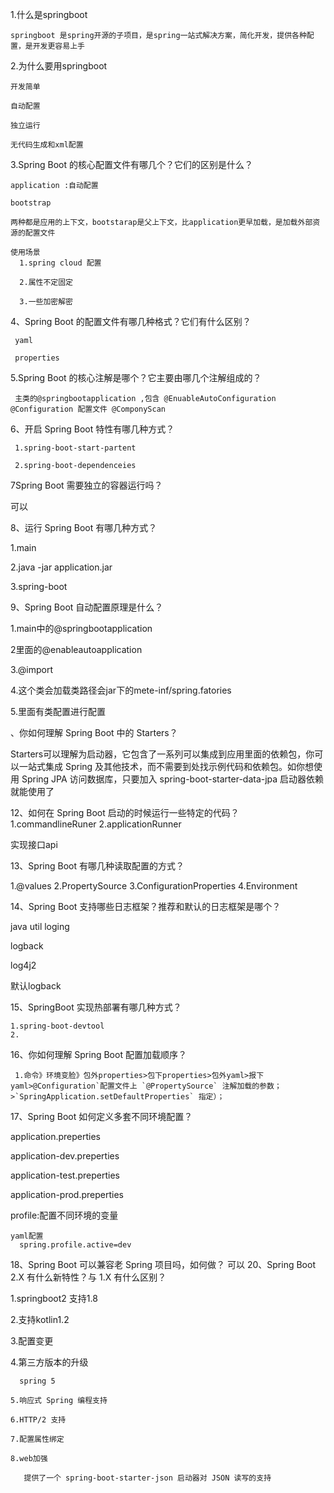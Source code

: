 1.什么是springboot

    springboot 是spring开源的子项目，是spring一站式解决方案，简化开发，提供各种配置，是开发更容易上手
    
2.为什么要用springboot

    开发简单
    
    自动配置
    
    独立运行
    
    无代码生成和xml配置
    
    
    
3.Spring Boot 的核心配置文件有哪几个？它们的区别是什么？ 
   
    application :自动配置
    
    bootstrap
    
    两种都是应用的上下文，bootstarap是父上下文，比application更早加载，是加载外部资源的配置文件
    
    使用场景
      1.spring cloud 配置
      
      2.属性不定固定
      
      3.一些加密解密



4、Spring Boot 的配置文件有哪几种格式？它们有什么区别？
   
     yaml
     
     properties
     
     
5.Spring Boot 的核心注解是哪个？它主要由哪几个注解组成的？
    
     主类的@springbootapplication ,包含 @EnuableAutoConfiguration  @Configuration 配置文件 @ComponyScan

6、开启 Spring Boot 特性有哪几种方式？

     1.spring-boot-start-partent
     
     2.spring-boot-dependenceies
    
7Spring Boot 需要独立的容器运行吗？

 可以
 
8、运行 Spring Boot 有哪几种方式？
   
   1.main
   
   2.java -jar application.jar
   
   3.spring-boot
   
9、Spring Boot 自动配置原理是什么？
   
   1.main中的@springbootapplication
   
   2里面的@enableautoapplication
   
   3.@import 
   
   4.这个类会加载类路径会jar下的mete-inf/spring.fatories
   
   5.里面有类配置进行配置
   
   


、你如何理解 Spring Boot 中的 Starters？

  Starters可以理解为启动器，它包含了一系列可以集成到应用里面的依赖包，你可以一站式集成 Spring 及其他技术，而不需要到处找示例代码和依赖包。如你想使用 Spring JPA 访问数据库，只要加入 spring-boot-starter-data-jpa 启动器依赖就能使用了

12、如何在 Spring Boot 启动的时候运行一些特定的代码？
   1.commandlineRuner
   2.applicationRunner
   
   实现接口api
    
13、Spring Boot 有哪几种读取配置的方式？

   1.@values
   2.PropertySource
   3.ConfigurationProperties
   4.Environment

14、Spring Boot 支持哪些日志框架？推荐和默认的日志框架是哪个？

   java util loging  
   
   logback
   
   log4j2
   
   默认logback
   
15、SpringBoot 实现热部署有哪几种方式？

    1.spring-boot-devtool
    2.
16、你如何理解 Spring Boot 配置加载顺序？
    
     1.命令》环境变脸》包外properties>包下properties>包外yaml>报下yaml>@Configuration`配置文件上 `@PropertySource` 注解加载的参数；>`SpringApplication.setDefaultProperties` 指定）；
    
17、Spring Boot 如何定义多套不同环境配置？

   application.preperties
   
   application-dev.preperties
   
   application-test.preperties
   
   application-prod.preperties
   
   profile:配置不同环境的变量
   
    yaml配置
      spring.profile.active=dev
      
      
18、Spring Boot 可以兼容老 Spring 项目吗，如何做？
可以
20、Spring Boot 2.X 有什么新特性？与 1.X 有什么区别？

   1.springboot2 支持1.8
   
   2.支持kotlin1.2
   
   3.配置变更
   
   4.第三方版本的升级
   
      spring 5
      
    5.响应式 Spring 编程支持
    
    6.HTTP/2 支持
    
    7.配置属性绑定
    
    8.web加强
    
       提供了一个 spring-boot-starter-json 启动器对 JSON 读写的支持

   
